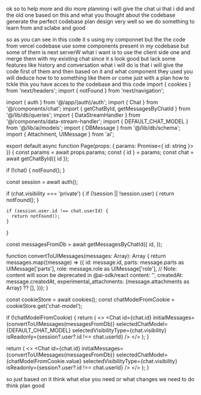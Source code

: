 ok so to help more and dio more planning i will give the chat ui that i did and the old one
based on this
and what you thought about the codebase
generate the perfect codebase plan design very well so we do something to learn from and sclabe and good

so as you can see in this code it s using my componnet
but the the code from vercel codebase use some components present in my codebase but some of them is next serverW
what i want is to use the client side one
and merge them with my existing chat since it s look good but lack some features like history and conversation what i will do is that i will give the code first of them and then based on it and what component they used you will deduce how to to something like them or come just with a plan how to tckle this
you have acces to the codebase and this code import { cookies } from 'next/headers';
import { notFound } from 'next/navigation';

import { auth } from '@/app/(auth)/auth';
import { Chat } from '@/components/chat';
import { getChatById, getMessagesByChatId } from '@/lib/db/queries';
import { DataStreamHandler } from '@/components/data-stream-handler';
import { DEFAULT_CHAT_MODEL } from '@/lib/ai/models';
import { DBMessage } from '@/lib/db/schema';
import { Attachment, UIMessage } from 'ai';

export default async function Page(props: { params: Promise<{ id: string }> }) {
const params = await props.params;
const { id } = params;
const chat = await getChatById({ id });

if (!chat) {
notFound();
}

const session = await auth();

if (chat.visibility === 'private') {
if (!session || !session.user) {
return notFound();
}

    if (session.user.id !== chat.userId) {
      return notFound();
    }

}

const messagesFromDb = await getMessagesByChatId({
id,
});

function convertToUIMessages(messages: Array<DBMessage>): Array<UIMessage> {
return messages.map((message) => ({
id: message.id,
parts: message.parts as UIMessage['parts'],
role: message.role as UIMessage['role'],
// Note: content will soon be deprecated in @ai-sdk/react
content: '',
createdAt: message.createdAt,
experimental_attachments:
(message.attachments as Array<Attachment>) ?? [],
}));
}

const cookieStore = await cookies();
const chatModelFromCookie = cookieStore.get('chat-model');

if (!chatModelFromCookie) {
return (
<>
<Chat
id={chat.id}
initialMessages={convertToUIMessages(messagesFromDb)}
selectedChatModel={DEFAULT_CHAT_MODEL}
selectedVisibilityType={chat.visibility}
isReadonly={session?.user?.id !== chat.userId}
/>
<DataStreamHandler id={id} />
</>
);
}

return (
<>
<Chat
id={chat.id}
initialMessages={convertToUIMessages(messagesFromDb)}
selectedChatModel={chatModelFromCookie.value}
selectedVisibilityType={chat.visibility}
isReadonly={session?.user?.id !== chat.userId}
/>
<DataStreamHandler id={id} />
</>
);
}

so just based on it think what else you need or what changes we need to do
think plan good
